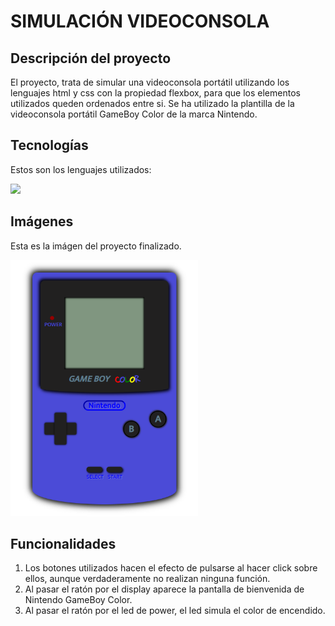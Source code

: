# SIMULACIÓN VIDEOCONSOLA

## Descripción del proyecto
El proyecto, trata de simular una videoconsola portátil utilizando los lenguajes html y css con la propiedad flexbox, para que los elementos utilizados queden ordenados entre si.
Se ha utilizado la plantilla de la videoconsola portátil GameBoy Color de la marca Nintendo.

## Tecnologías
Estos son los lenguajes utilizados:

<img src="imagenes/logo html css.png" width="100" >

## Imágenes
Esta es la imágen del proyecto finalizado.

<img src="imagenes/GameBoyColorAzulRgsV2.png" width="300" >

## Funcionalidades
1. Los botones utilizados hacen el efecto de pulsarse al hacer click sobre ellos, aunque verdaderamente no realizan ninguna función.
2. Al pasar el ratón por el display aparece la pantalla de bienvenida de Nintendo GameBoy Color.
3. Al pasar el ratón por el led de power, el led simula el color de encendido.
